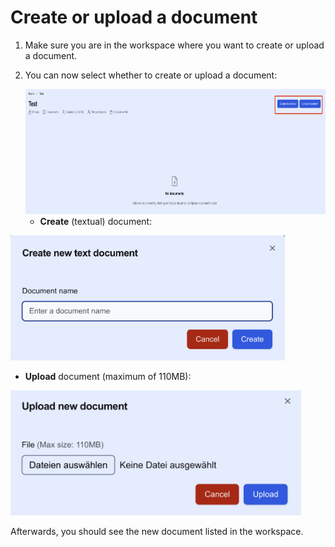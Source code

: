 # Create or upload a document

1. Make sure you are in the workspace where you want to create or upload a document.
2. You can now select whether to create or upload a document:

    <img src="Create_Upload_1.jpg" height=200>

   - **Create** (textual) document:
<img src="Create_2.jpg" height=200>

   - **Upload** document (maximum of 110MB):
<img src="Upload_2.jpg" height=200>

Afterwards, you should see the new document listed in the workspace.